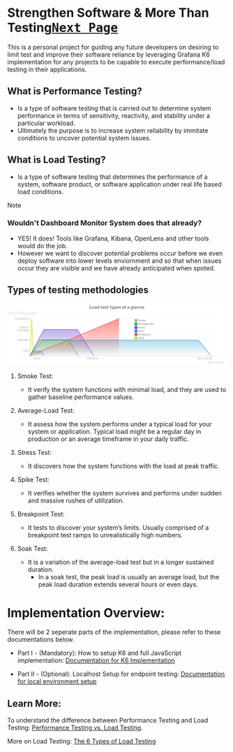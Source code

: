 # Strengthen Software & More Than Testing[<kbd>Next Page</kbd>](Performance_Test_Implementation/README.md)
This is a personal project for guiding any future developers on desiring to limit test and improve their software reliance by leveraging Grafana K6 implementation for any projects to be capable to execute performance/load testing in their applications.

## What is Performance Testing?

- Is a type of software testing that is carried out to determine system performance in terms of sensitivity, reactivity, and stability under a particular workload. 
- Ultimately the purpose is to increase system reliability by immitate conditions to uncover potential system issues.

## What is Load Testing?
- Is a type of software testing that determines the performance of a system, software product, or software application under real life based load conditions. 

> [!NOTE]  
> ### Wouldn't Dashboard Monitor System does that already?
> - YES! It does! Tools like Grafana, Kibana, OpenLens and other tools would do the job. 
> - However we want to discover potential problems occur before we even deploy software into lower levels enviornment and so that when issues occur they are visible and we have already anticipated when spoted.  



## Types of testing methodologies

![Types of Load Testing Overview](/Images/loadTestTypeOverview.png)

1. Smoke Test:
   - It verify the system functions with minimal load, and they are used to gather baseline performance values.

2. Average-Load Test:
   - It assess how the system performs under a typical load for your system or application. Typical load might be a regular day in production or an average timeframe in your daily traffic.

3. Stress Test:
    - It discovers how the system functions with the load at peak traffic.

4. Spike Test:
    - It verifies whether the system survives and performs under sudden and massive rushes of utilization.

5. Breakpoint Test:
    - It tests to discover your system’s limits. Usually comprised of a breakpoint test ramps to unrealistically high numbers.

6. Soak Test: 
    - It is a variation of the average-load test but in a longer sustained duration. 
        - In a soak test, the peak load is usually an average load, but the peak load duration extends several hours or even days.



# Implementation Overview:
There will be 2 seperate parts of the implementation, please refer to these documentations below.
- Part I - (Mandatory): How to setup K6 and full JavaScript implementation: [Documentation for K6 Implementation](Performance_Test_Implementation/README.md)

- Part II - (Optional): Localhost Setup for endpoint testing: [Documentation for local environment setup](local-server/README.md)

## Learn More:

To understand the difference between Performance Testing and Load Testing: [Performance Testing vs. Load Testing](https://www.geeksforgeeks.org/difference-between-performance-testing-and-load-testing/).

More on Load Testing: [The 6 Types of Load Testing](https://grafana.com/load-testing/types-of-load-testing/)
